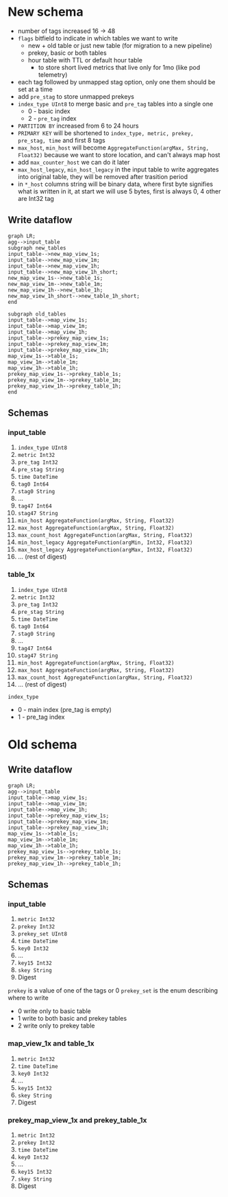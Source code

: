 # New schema

- number of tags increased 16 -> 48
- `flags` bitfield to indicate in which tables we want to write
	- new + old table or just new table (for migration to a new pipeline)
	- prekey, basic or both tables
	- hour table with TTL or default hour table
		- to store short lived metrics that live only for 1mo (like pod telemetry)
- each tag followed by unmapped stag option, only one them should be set at a time
- add `pre_stag` to store unmapped prekeys
- `index_type UInt8` to merge basic and `pre_tag` tables into a single one
	- 0 - basic index
	- 2 - `pre_tag` index
- `PARTITION BY` increased from 6 to 24 hours
- `PRIMARY KEY` will be shortened to `index_type, metric, prekey, pre_stag, time` and first 8 tags
- `max_host`, `min_host` will become `AggregateFunction(argMax, String, Float32)` because we want to store location, and can't always map host
- add `max_counter_host` we can do it later
- `max_host_legacy`, `min_host_legacy` in the input table to write aggregates into original table, they will be removed after trasition period
- in `*_host` columns string will be binary data, where first byte signifies what is written in it, at start we will use 5 bytes, first is always 0, 4 other are Int32 tag

## Write dataflow
```mermaid  
graph LR;
agg-->input_table
subgraph new_tables
input_table-->new_map_view_1s;
input_table-->new_map_view_1m;
input_table-->new_map_view_1h;
input_table-->new_map_view_1h_short;
new_map_view_1s-->new_table_1s;
new_map_view_1m-->new_table_1m;
new_map_view_1h-->new_table_1h;
new_map_view_1h_short-->new_table_1h_short;
end

subgraph old_tables
input_table-->map_view_1s;
input_table-->map_view_1m;
input_table-->map_view_1h;
input_table-->prekey_map_view_1s;
input_table-->prekey_map_view_1m;
input_table-->prekey_map_view_1h;
map_view_1s-->table_1s;
map_view_1m-->table_1m;
map_view_1h-->table_1h;
prekey_map_view_1s-->prekey_table_1s;
prekey_map_view_1m-->prekey_table_1m;
prekey_map_view_1h-->prekey_table_1h;
end
```

## Schemas
### input_table
1. `index_type UInt8`
2. `metric Int32`
3. `pre_tag Int32`
4. `pre_stag String`
5. `time DateTime`
6. `tag0 Int64`
7. `stag0 String`
8. ...
9. `tag47 Int64`
10. `stag47 String`
11. `min_host AggregateFunction(argMax, String, Float32)`
12. `max_host AggregateFunction(argMax, String, Float32)`
13. `max_count_host AggregateFunction(argMax, String, Float32)`
14. `min_host_legacy AggregateFunction(argMin, Int32, Float32)`
15. `max_host_legacy AggregateFunction(argMax, Int32, Float32)`
16. ... (rest of digest)

### table_1x
1. `index_type UInt8`
2. `metric Int32`
3. `pre_tag Int32`
4. `pre_stag String`
5. `time DateTime`
6. `tag0 Int64`
7. `stag0 String`
8. ...
9. `tag47 Int64`
10. `stag47 String`
11. `min_host AggregateFunction(argMax, String, Float32)`
12. `max_host AggregateFunction(argMax, String, Float32)`
13. `max_count_host AggregateFunction(argMax, String, Float32)`
14. ... (rest of digest)

`index_type`
- 0 - main index (pre_tag is empty)
- 1 - pre_tag index

# Old schema

## Write dataflow

```mermaid  
graph LR;
agg-->input_table
input_table-->map_view_1s;
input_table-->map_view_1m;
input_table-->map_view_1h;
input_table-->prekey_map_view_1s;
input_table-->prekey_map_view_1m;
input_table-->prekey_map_view_1h;
map_view_1s-->table_1s;
map_view_1m-->table_1m;
map_view_1h-->table_1h;
prekey_map_view_1s-->prekey_table_1s;
prekey_map_view_1m-->prekey_table_1m;
prekey_map_view_1h-->prekey_table_1h;
```
## Schemas

### input_table
1. `metric Int32`
2. `prekey Int32`
3. `prekey_set UInt8`
4. `time DateTime`
5. `key0 Int32`
6. ...
7. `key15 Int32`
8. `skey String`
9. Digest

`prekey` is a value of one of the tags or 0
`prekey_set` is the enum describing where to write
- 0 write only to basic table
- 1 write to both basic and prekey tables
- 2 write only to prekey table


### map_view_1x and table_1x
1. `metric Int32`
2. `time DateTime`
3. `key0 Int32`
4. ...
5. `key15 Int32`
6. `skey String`
7. Digest

### prekey_map_view_1x and prekey_table_1x
1. `metric Int32`
2. `prekey Int32`
3. `time DateTime`
4. `key0 Int32`
5. ...
6. `key15 Int32`
7. `skey String`
8. Digest
